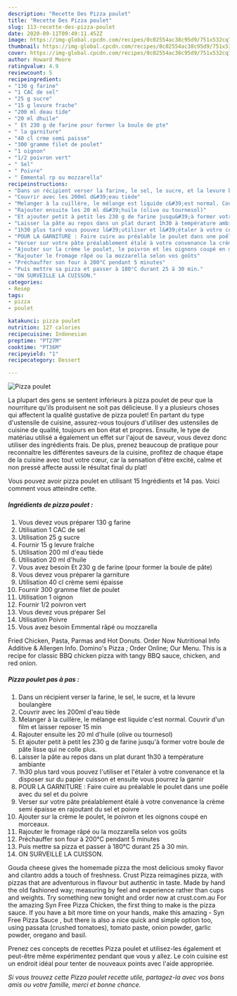 ```yaml
---
description: "Recette Des Pizza poulet"
title: "Recette Des Pizza poulet"
slug: 113-recette-des-pizza-poulet
date: 2020-09-11T09:49:11.452Z
image: https://img-global.cpcdn.com/recipes/0c02554ac38c95d9/751x532cq70/pizza-poulet-photo-principale-de-la-recette.jpg
thumbnail: https://img-global.cpcdn.com/recipes/0c02554ac38c95d9/751x532cq70/pizza-poulet-photo-principale-de-la-recette.jpg
cover: https://img-global.cpcdn.com/recipes/0c02554ac38c95d9/751x532cq70/pizza-poulet-photo-principale-de-la-recette.jpg
author: Howard Moore
ratingvalue: 4.9
reviewcount: 5
recipeingredient:
- "130 g farine"
- "1 CAC de sel"
- "25 g sucre"
- "15 g levure frache"
- "200 ml deau tide"
- "20 ml dhuile"
- " Et 230 g de farine pour former la boule de pte"
- " la garniture"
- "40 cl crme semi paisse"
- "300 gramme filet de poulet"
- "1 oignon"
- "1/2 poivron vert"
- " Sel"
- " Poivre"
- " Emmental rp ou mozzarella"
recipeinstructions:
- "Dans un récipient verser la farine, le sel, le sucre, et la levure boulangère"
- "Couvrir avec les 200ml d&#39;eau tiède"
- "Melanger à la cuillère, le mélange est liquide c&#39;est normal. Couvrir d&#39;un film et laisser reposer 15 min"
- "Rajouter ensuite les 20 ml d&#39;huile (olive ou tournesol)"
- "Et ajouter petit à petit les 230 g de farine jusqu&#39;à former votre boule de pâte lisse qui ne colle plus."
- "Laisser la pâte au repos dans un plat durant 1h30 à température ambiante"
- "1h30 plus tard vous pouvez l&#39;utiliser et l&#39;étaler à votre convenance et la disposer sur du papier cuisson et ensuite vous pourrez la garnir"
- "POUR LA GARNITURE : Faire cuire au préalable le poulet dans une poêle avec du sel et du poivre"
- "Verser sur votre pâte préalablement étalé à votre convenance la crème semi épaisse en rajoutant du sel et poivre"
- "Ajouter sur la crème le poulet, le poivron et les oignons coupé en morceaux."
- "Rajouter le fromage râpé ou la mozzarella selon vos goûts"
- "Préchauffer son four à 200°C pendant 5 minutes"
- "Puis mettre sa pizza et passer à 180°C durant 25 à 30 min."
- "ON SURVEILLE LA CUISSON."
categories:
- Resep
tags:
- pizza
- poulet

katakunci: pizza poulet 
nutrition: 127 calories
recipecuisine: Indonesian
preptime: "PT27M"
cooktime: "PT36M"
recipeyield: "1"
recipecategory: Dessert

---
```



![Pizza poulet](https://img-global.cpcdn.com/recipes/0c02554ac38c95d9/751x532cq70/pizza-poulet-photo-principale-de-la-recette.jpg)

La plupart des gens se sentent inférieurs à pizza poulet de peur que la nourriture qu'ils produisent ne soit pas délicieuse. Il y a plusieurs choses qui affectent la qualité gustative de pizza poulet! En partant du type d'ustensile de cuisine, assurez-vous toujours d'utiliser des ustensiles de cuisine de qualité, toujours en bon état et propres. Ensuite, le type de matériau utilisé a également un effet sur l'ajout de saveur, vous devez donc utiliser des ingrédients frais. De plus, prenez beaucoup de pratique pour reconnaître les différentes saveurs de la cuisine, profitez de chaque étape de la cuisine avec tout votre cœur, car la sensation d'être excité, calme et non pressé affecte aussi le résultat final du plat!

<!--inarticleads1-->

Vous pouvez avoir pizza poulet en utilisant 15 Ingrédients et 14 pas. Voici comment vous atteindre cette.

##### Ingrédients de pizza poulet :

1. Vous devez vous préparer 130 g farine
1. Utilisation 1 CAC de sel
1. Utilisation 25 g sucre
1. Fournir 15 g levure fraîche
1. Utilisation 200 ml d&#39;eau tiède
1. Utilisation 20 ml d&#39;huile
1. Vous avez besoin  Et 230 g de farine (pour former la boule de pâte)
1. Vous devez vous préparer  la garniture
1. Utilisation 40 cl crème semi épaisse
1. Fournir 300 gramme filet de poulet
1. Utilisation 1 oignon
1. Fournir 1/2 poivron vert
1. Vous devez vous préparer  Sel
1. Utilisation  Poivre
1. Vous avez besoin  Emmental râpé ou mozzarella


Fried Chicken, Pasta, Parmas and Hot Donuts. Order Now Nutritional Info Additive &amp; Allergen Info. Domino&#39;s Pizza ; Order Online; Our Menu. This is a recipe for classic BBQ chicken pizza with tangy BBQ sauce, chicken, and red onion. 

<!--inarticleads2-->

##### Pizza poulet pas à pas :

1. Dans un récipient verser la farine, le sel, le sucre, et la levure boulangère
1. Couvrir avec les 200ml d&#39;eau tiède
1. Melanger à la cuillère, le mélange est liquide c&#39;est normal. Couvrir d&#39;un film et laisser reposer 15 min
1. Rajouter ensuite les 20 ml d&#39;huile (olive ou tournesol)
1. Et ajouter petit à petit les 230 g de farine jusqu&#39;à former votre boule de pâte lisse qui ne colle plus.
1. Laisser la pâte au repos dans un plat durant 1h30 à température ambiante
1. 1h30 plus tard vous pouvez l&#39;utiliser et l&#39;étaler à votre convenance et la disposer sur du papier cuisson et ensuite vous pourrez la garnir
1. POUR LA GARNITURE : Faire cuire au préalable le poulet dans une poêle avec du sel et du poivre
1. Verser sur votre pâte préalablement étalé à votre convenance la crème semi épaisse en rajoutant du sel et poivre
1. Ajouter sur la crème le poulet, le poivron et les oignons coupé en morceaux.
1. Rajouter le fromage râpé ou la mozzarella selon vos goûts
1. Préchauffer son four à 200°C pendant 5 minutes
1. Puis mettre sa pizza et passer à 180°C durant 25 à 30 min.
1. ON SURVEILLE LA CUISSON.


Gouda cheese gives the homemade pizza the most delicious smoky flavor and cilantro adds a touch of freshness. Crust Pizza reimagines pizza, with pizzas that are adventurous in flavour but authentic in taste. Made by hand the old fashioned way; measuring by feel and experience rather than cups and weights. Try something new tonight and order now at crust.com.au For the amazing Syn Free Pizza Chicken, the first thing to make is the pizza sauce. If you have a bit more time on your hands, make this amazing - Syn Free Pizza Sauce , but there is also a nice quick and simple option too, using passata (crushed tomatoes), tomato paste, onion powder, garlic powder, oregano and basil. 

<!--inarticleads1-->

<p>
Prenez ces concepts de recettes Pizza poulet et utilisez-les également et peut-être même expérimentez pendant que vous y allez. Le coin cuisine est un endroit idéal pour tenter de nouveaux points avec l'aide appropriée.
</p>

<p>
<i>Si vous trouvez cette Pizza poulet recette utile, partagez-la avec vos bons amis ou votre famille, merci et bonne chance.</i>
</p>
